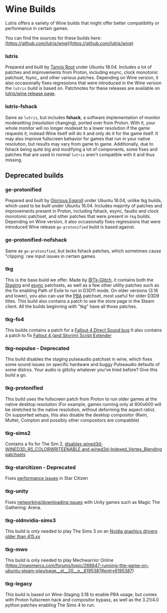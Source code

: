 # Wine Builds

Lutris offers a variety of Wine builds that might offer better compatibility or performance in certain games.

You can find the sources for these builds here: [https://github.com/lutris/wine](https://github.com/lutris/wine)

### lutris
Prepared and built by [Tannis Root](https://github.com/tannisroot?tab=repositories) under Ubuntu 18.04.
Includes a lot of patches and improvements from Proton, including esync, clock monotonic patchset, fsync_ and other various patches. Depending on Wine version, it also occasionally fixes regressions that were introduced in the Wine version the `lutris` build is based on.
Patchnotes for these releases are available on [lutris/wine release page](https://github.com/lutris/wine/releases).

### lutris-fshack
Same as `lutris`, but includes **fshack**, a software implementation of monitor modesetting (resolution changing), ported over from Proton. With it, your whole monitor will no longer modeset to a lower resolution if the game requests it, instead Wine itself will do it and only do it for the game itself.
It may also improve fullscreen behavior for games that run in your native resolution, but results may vary from game to game.
Additionally, due to fshack being quite big and modifying a lot of components, some fixes and patches that are used in normal `lutris` aren't compatible with it and thus missing.

## Deprecated builds

### ge-protonified
Prepared and built by [Glorious Eggroll](https://github.com/lutris/wine/commits?author=GloriousEggroll) under Ubuntu 18.04, unlike tkg builds, which used to be built under Ubuntu 16.04.
Includes majority of patches and improvements present in Proton, including fshack, esync, faudio and clock monotonic patchset, and other patches that were present in `tkg` builds. Depending on Wine version, it also occasionally fixes regressions that were introduced Wine release `ge-protonified` build is based against.

### ge-protonified-nofshack
Same as `ge-protonified`, but lacks fshack patches, which sometimes cause "clipping` raw input issues in certain games.

### tkg

This is the base build we offer. Made by [@Tk-Glitch](https://github.com/Tk-Glitch), it contains both the [Staging](https://github.com/wine-staging/wine-staging) and [esync](https://github.com/zfigura/wine/tree/esync) patchsets, as well as a few other utility patches such as the fix enabling Path of Exile to run in D3D11 mode. On older versions (3.16 and lower), you also can use the [PBA](https://github.com/acomminos/wine-pba) patchset, most useful for older D3D9 titles. 
This build also contains a patch to see the store page in the Steam client. All the builds beginning with "tkg" have all those patches.
 
### tkg-fo4

This builds contains a patch for a [Fallout 4 Direct Sound bug](https://bugs.winehq.org/show_bug.cgi?id=41271)
It also contains a patch to fix [Fallout 4 (and Skyrim) Script Extender](https://github.com/hdmap/wine-hackery/tree/master/f4se)
 
### tkg-nopulse - Deprecated

This build disables the staging pulseaudio patchset in wine, which fixes some sound issues on specific hardware and buggy Pulseaudio defaults of some distros. Your audio is glitchy whatever you've tried before? Give this build a go.
 
### tkg-protonified

This build uses the fullscreen patch from Proton to run older games at the native desktop resolution (For example, games running only at 800x600 will be stretched to the native resolution, without deforming the aspect ratio). On supported setups, this also disable the desktop compositor (Kwin, Mutter, Compton and possibly other compositors are compatible)
 
### tkg-sims2

Contains a fix for The Sim 2, [disables wined3d-WINED3D_RS_COLORWRITEENABLE and wined3d-Indexed_Vertex_Blending patchsets](https://bugs.winehq.org/show_bug.cgi?id=8051)
 
### tkg-starcitizen - Deprecated

Fixes [performance issues](https://bugs.winehq.org/show_bug.cgi?id=46252) in Star Citizen
 
### tkg-unity

Fixes [networking/downloading issues](https://bugs.winehq.org/show_bug.cgi?id=45546) with Unity games such as Magic The Gathering: Arena.
 
### tkg-oldnvidia-sims3

This build is only needed to play The Sims 3 on an [Nvidia graphics drivers older than 415.xx](https://bugs.winehq.org/show_bug.cgi?id=45361) 
 
### tkg-mwo

This build is only needed to play Mechwarrior Online (https://mwomercs.com/forums/topic/268847-running-the-game-on-ubuntu-steam-play/page__st__20__p__6195387#entry6195387)
 
### tkg-legacy

This build is based on Wine-Staging 3.18 to enable PBA usage, but comes with Proton fullscreen hack and compositor bypass, as well as the 3.21/4.0 python patches enabling The Sims 4 to run.
